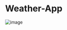 # Weather-App
![image](https://github.com/user-attachments/assets/6ba16078-b7c4-4113-9318-82d21d80bc3a)
